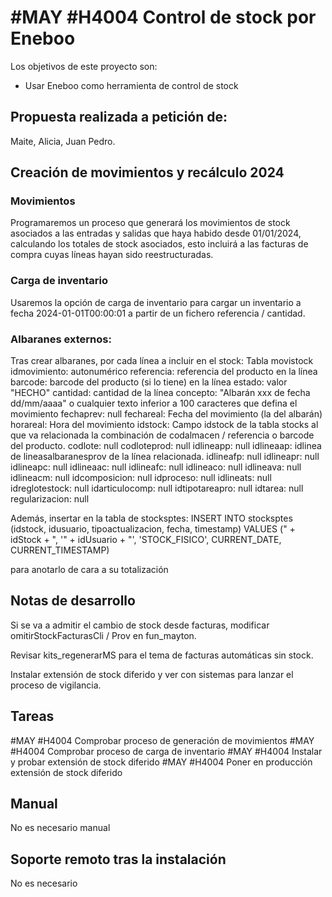 # #MAY #H4004 Control de stock por Eneboo

Los objetivos de este proyecto son:
+ Usar Eneboo como herramienta de control de stock

## Propuesta realizada a petición de:
Maite, Alicia, Juan Pedro.

## Creación de movimientos y recálculo 2024

### Movimientos
Programaremos un proceso que generará los movimientos de stock asociados a las entradas y salidas que haya habido desde 01/01/2024, calculando los totales de stock asociados, esto incluirá a las facturas de compra cuyas líneas hayan sido reestructuradas.

### Carga de inventario
Usaremos la opción de carga de inventario para cargar un inventario a fecha 2024-01-01T00:00:01 a partir de un fichero referencia / cantidad.

### Albaranes externos:
Tras crear albaranes, por cada línea a incluir en el stock:
Tabla movistock
	idmovimiento: autonumérico
	referencia: referencia del producto en la línea
	barcode: barcode del producto (si lo tiene) en la línea
	estado: valor "HECHO"
	cantidad: cantidad de la línea
	concepto: "Albarán xxx de fecha dd/mm/aaaa" o cualquier texto inferior a 100 caracteres que defina el movimiento
	fechaprev: null
	fechareal: Fecha del movimiento (la del albarán)
	horareal: Hora del movimiento
	idstock: Campo idstock de la tabla stocks al que va relacionada la combinación de codalmacen / referencia o barcode del producto.
	codlote: null
	codloteprod: null
	idlineapp: null
	idlineaap: idlinea de lineasalbaranesprov de la línea relacionada.
	idlineafp: null
	idlineapr: null
	idlineapc: null
	idlineaac: null
	idlineafc: null
	idlineaco: null
	idlineava: null
	idlineacm: null
	idcomposicion: null
	idproceso: null
	idlineats: null
	idreglotestock: null
	idarticulocomp: null
	idtipotareapro: null
	idtarea: null
	regularizacion: null

Además, insertar en la tabla de stocksptes:
INSERT INTO stocksptes (idstock, idusuario, tipoactualizacion, fecha, timestamp) VALUES (" + idStock + ", '" + idUsuario + "', 'STOCK_FISICO', CURRENT_DATE, CURRENT_TIMESTAMP)

para anotarlo de cara a su totalización


## Notas de desarrollo
Si se va a admitir el cambio de stock desde facturas, modificar omitirStockFacturasCli / Prov en fun_mayton.

Revisar kits_regenerarMS para el tema de facturas automáticas sin stock.

Instalar extensión de stock diferido y ver con sistemas para lanzar el proceso de vigilancia.

## Tareas
#MAY #H4004 Comprobar proceso de generación de movimientos
#MAY #H4004 Comprobar proceso de carga de inventario
#MAY #H4004 Instalar y probar extensión de stock diferido
#MAY #H4004 Poner en producción extensión de stock diferido

## Manual
No es necesario manual

## Soporte remoto tras la instalación
No es necesario